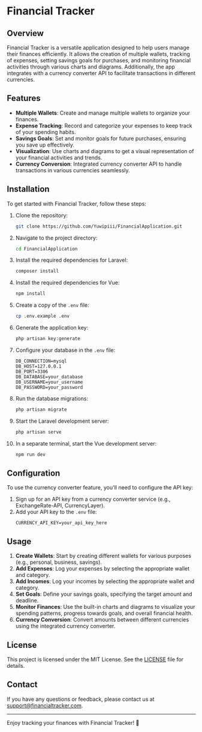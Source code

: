 # Financial Tracker

## Overview

Financial Tracker is a versatile application designed to help users manage their finances efficiently. It allows the creation of multiple wallets, tracking of expenses, setting savings goals for purchases, and monitoring financial activities through various charts and diagrams. Additionally, the app integrates with a currency converter API to facilitate transactions in different currencies.

## Features

- **Multiple Wallets**: Create and manage multiple wallets to organize your finances.
- **Expense Tracking**: Record and categorize your expenses to keep track of your spending habits.
- **Savings Goals**: Set and monitor goals for future purchases, ensuring you save up effectively.
- **Visualization**: Use charts and diagrams to get a visual representation of your financial activities and trends.
- **Currency Conversion**: Integrated currency converter API to handle transactions in various currencies seamlessly.

## Installation

To get started with Financial Tracker, follow these steps:

1. Clone the repository:
   ```sh
   git clone https://github.com/Yuwipiii/FinancialApplication.git
   ```
2. Navigate to the project directory:
   ```sh
   cd FinancialApplication
   ```
3. Install the required dependencies for Laravel:
   ```sh
   composer install
   ```
4. Install the required dependencies for Vue:
   ```sh
   npm install
   ```
5. Create a copy of the `.env` file:
   ```sh
   cp .env.example .env
   ```
6. Generate the application key:
   ```sh
   php artisan key:generate
   ```
7. Configure your database in the `.env` file:
   ```env
   DB_CONNECTION=mysql
   DB_HOST=127.0.0.1
   DB_PORT=3306
   DB_DATABASE=your_database
   DB_USERNAME=your_username
   DB_PASSWORD=your_password
   ```
8. Run the database migrations:
   ```sh
   php artisan migrate
   ```
9. Start the Laravel development server:
   ```sh
   php artisan serve
   ```
10. In a separate terminal, start the Vue development server:
    ```sh
    npm run dev
    ```

## Configuration

To use the currency converter feature, you'll need to configure the API key:

1. Sign up for an API key from a currency converter service (e.g., ExchangeRate-API, CurrencyLayer).
2. Add your API key to the `.env` file:
   ```env
   CURRENCY_API_KEY=your_api_key_here
   ```

## Usage

1. **Create Wallets**: Start by creating different wallets for various purposes (e.g., personal, business, savings).
2. **Add Expenses**: Log your expenses by selecting the appropriate wallet and category.
3. **Add Incomes**: Log your incomes by selecting the appropriate wallet and category.
4. **Set Goals**: Define your savings goals, specifying the target amount and deadline.
5. **Monitor Finances**: Use the built-in charts and diagrams to visualize your spending patterns, progress towards goals, and overall financial health.
6. **Currency Conversion**: Convert amounts between different currencies using the integrated currency converter.


## License

This project is licensed under the MIT License. See the [LICENSE](LICENSE) file for details.

## Contact

If you have any questions or feedback, please contact us at [support@financialtracker.com](mailto:support@financialtracker.com).

---

Enjoy tracking your finances with Financial Tracker! 🚀
